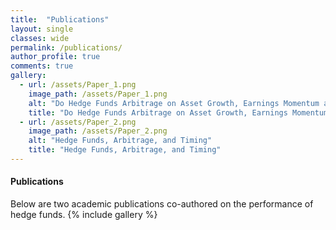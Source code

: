 ```yaml
---
title:  "Publications"
layout: single
classes: wide
permalink: /publications/
author_profile: true
comments: true
gallery:
  - url: /assets/Paper_1.png
    image_path: /assets/Paper_1.png
    alt: "Do Hedge Funds Arbitrage on Asset Growth, Earnings Momentum and Equity Financing Anomalies?"
    title: "Do Hedge Funds Arbitrage on Asset Growth, Earnings Momentum and Equity Financing Anomalies?"
  - url: /assets/Paper_2.png
    image_path: /assets/Paper_2.png
    alt: "Hedge Funds, Arbitrage, and Timing"
    title: "Hedge Funds, Arbitrage, and Timing"
---
```

#### Publications
Below are two academic publications co-authored on the performance of hedge funds.
{% include gallery %}
